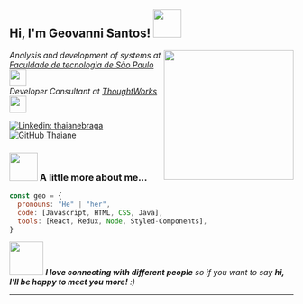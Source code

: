 <h2> Hi, I'm Geovanni Santos! <img src="https://media.giphy.com/media/4BJCvMoLPePq8/giphy.gif" width="50"></h2>
<img align='right' src="https://media.giphy.com/media/ieyl9zmCjO4b4t6qoY/giphy.gif" width="230">
<p><em>Analysis and development of systems at <a href="http://www.fatecsp.br/">Faculdade de tecnologia de São Paulo</a><img src="https://media.giphy.com/media/fYSnHlufseco8Fh93Z/giphy.gif" width="30"></br>Developer Consultant at <a href="https://www.thoughtworks.com">ThoughtWorks</a><img src="https://media.giphy.com/media/WUlplcMpOCEmTGBtBW/giphy.gif" width="30"> 
</em></p>

[![Linkedin: thaianebraga](https://img.shields.io/badge/-geovanni-santos-blue?style=flat-square&logo=Linkedin&logoColor=white&link=https://https://www.linkedin.com/in/geovanni-santos-759423a4/)](https://www.linkedin.com/in/geovanni-santos-759423a4/)
[![GitHub Thaiane](https://img.shields.io/github/followers/thaiane?label=follow&style=social)](https://github.com/Thaiane)


### <img src="https://media.giphy.com/media/VgCDAzcKvsR6OM0uWg/giphy.gif" width="50"> A little more about me...  

```javascript
const geo = {
  pronouns: "He" | "her",
  code: [Javascript, HTML, CSS, Java],
  tools: [React, Redux, Node, Styled-Components],
}
```

<img src="https://media.giphy.com/media/LnQjpWaON8nhr21vNW/giphy.gif" width="60"> <em><b>I love connecting with different people</b> so if you want to say <b>hi, I'll be happy to meet you more!</b> :)</em>

---
